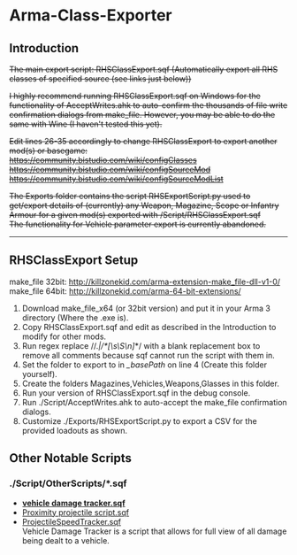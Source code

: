 # Arma-Class-Exporter
## Introduction
~~The main export script: RHSClassExport.sqf (Automatically export all RHS classes of specified source (see links just below))~~

~~I highly recommend running RHSClassExport.sqf on Windows for the functionality of AcceptWrites.ahk to auto-confirm the thousands of file write confirmation dialogs from make_file. However, you may be able to do the same with Wine (I haven't tested this yet).~~

~~Edit lines 26-35 accordingly to change RHSClassExport to export another mod(s) or basegame:<br>
https://community.bistudio.com/wiki/configClasses<br>
https://community.bistudio.com/wiki/configSourceMod<br>
https://community.bistudio.com/wiki/configSourceModList<br>~~

~~The Exports folder contains the script RHSExportScript.py used to get/export details of (currently) any Weapon, Magazine, Scope or Infantry Armour for a given mod(s) exported with /Script/RHSClassExport.sqf<br>
The functionality for Vehicle parameter export is currently abandoned.~~

-----
## RHSClassExport Setup
make_file 32bit: http://killzonekid.com/arma-extension-make_file-dll-v1-0/<br>
make_file 64bit: http://killzonekid.com/arma-64-bit-extensions/<br>

1. Download make_file_x64 (or 32bit version) and put it in your Arma 3 directory (Where the .exe is).
2. Copy RHSClassExport.sqf and edit as described in the Introduction to modify for other mods.
3. Run regex replace //.*|/\*[\s\S\n]*\*/ with a blank replacement box to remove all comments because sqf cannot run the script with them in.
4. Set the folder to export to in *\_basePath* on line 4 (Create this folder yourself).
5. Create the folders Magazines,Vehicles,Weapons,Glasses in this folder.
6. Run your version of RHSClassExport.sqf in the debug console.
7. Run ./Script/AcceptWrites.ahk to auto-accept the make_file confirmation dialogs.
8. Customize ./Exports/RHSExportScript.py to export a CSV for the provided loadouts as shown.

## Other Notable Scripts
### ./Script/OtherScripts/*.sqf
- [**vehicle damage tracker.sqf**](https://github.com/lukegotjellyfish/Arma-Class-Exporter/blob/master/Script/OtherScripts/vehicle%20damage%20tracker.sqf)
- [Proximity projectile script.sqf](https://github.com/lukegotjellyfish/Arma-Class-Exporter/blob/master/Script/OtherScripts/Proximity%20projectile%20script.sqf)
- [ProjectileSpeedTracker.sqf](https://github.com/lukegotjellyfish/Arma-Class-Exporter/blob/master/Script/OtherScripts/ProjectileSpeedTracker.sqf)
<br>Vehicle Damage Tracker is a script that allows for full view of all damage being dealt to a vehicle.
